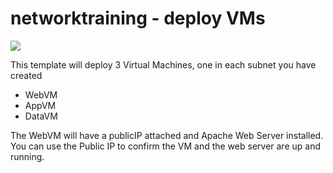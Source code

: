 # networktraining - deploy VMs

<a href="https://portal.azure.com/#create/Microsoft.Template/uri/https%3A%2F%2Fraw.githubusercontent.com%2Fdalejmarshall%2Fnetworktraining%2Fmaster%2Fazuredeploy.json" target="_blank">
    <img src="http://azuredeploy.net/deploybutton.png"/>
</a>

This template will deploy 3 Virtual Machines, one in each subnet you have created
- WebVM
- AppVM
- DataVM

The WebVM will have a publicIP attached and Apache Web Server installed. You can use the Public IP to confirm the VM and the web server are up and running.